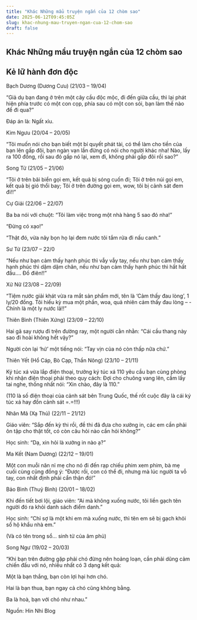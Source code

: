 ```yaml
---
title: "Khác Những mẩu truyện ngắn của 12 chòm sao"
date: 2025-06-12T09:45:05Z
slug: khac-nhung-mau-truyen-ngan-cua-12-chom-sao
draft: false
---
```


## Khác Những mẩu truyện ngắn của 12 chòm sao

## Kẻ lữ hành đơn độc

Bạch Dương (Dương Cưu) (21/03 – 19/04)

“Giả dụ bạn đang ở trên một cây cầu độc mộc, đi đến giữa cầu, thì lại phát hiện phía trước có một con cọp, phía sau có một con sói, bạn làm thế nào để đi qua?”

Đáp án là: Ngất xỉu.

Kim Ngưu (20/04 – 20/05)

“Tôi muốn nói cho bạn biết một bí quyết phát tài, có thể làm cho tiền của bạn lên gấp đôi, bạn ngàn vạn lần đừng có nói cho người khác nha! Nào, lấy ra 100 đồng, rồi sau đó gấp nó lại, xem đi, không phải gấp đôi rồi sao?”

Song Tử (21/05 – 21/06)

“Tôi ở trên bãi biển gọi em, kết quả bị sóng cuốn đi; Tôi ở trên núi gọi em, kết quả bị gió thổi bay; Tôi ở trên đường gọi em, wow, tôi bị cảnh sát đem đi!!”

Cự Giải (22/06 – 22/07)

Ba ba nói với chuột: “Tôi làm việc trong một nhà hàng 5 sao đó nha!”

“Đừng có xạo!”

“Thật đó, vừa nãy bọn họ lại đem nước tôi tắm rửa đi nấu canh.”

Sư Tử (23/07 – 22/0

“Nếu như bạn cảm thấy hạnh phúc thì vẫy vẫy tay, nếu như bạn cảm thấy hạnh phúc thì dậm dậm chân, nếu như bạn cảm thấy hạnh phúc thì hất hất đầu…. Đồ điên!!”

Xử Nữ (23/08 – 22/09)

“Tiệm nước giải khát vừa ra mắt sản phẩm mới, tên là ‘Cảm thấy đau lòng’, 1 ly/20 đồng. Tôi hiếu kỳ mua một phần, woa, quả nhiên cảm thấy đau lòng – - Chính là một ly nước lã!!”

Thiên Bình (Thiên Xứng) (23/09 – 22/10)

Hai gã say rượu đi trên đường ray, một người cằn nhằn: “Cái cầu thang này sao đi hoài không hết vậy?”

Người còn lại ‘hứ’ một tiếng nói: “Tay vịn của nó còn thấp nữa chứ.”

Thiên Yết (Hổ Cáp, Bò Cạp, Thần Nông) (23/10 – 21/11)

Ký túc xá vừa lắp điện thoại, trưởng ký túc xá 110 yêu cầu bạn cùng phòng khi nhận điện thoại phải theo quy cách: Đợi cho chuông vang lên, cầm lấy tai nghe, thống nhất nói: “Xin chào, đây là 110.”

(110 là số điện thoại của cảnh sát bên Trung Quốc, thế rốt cuộc đây là cái ký túc xá hay đồn cảnh sát =.=!!!)

Nhân Mã (Xạ Thủ) (22/11 – 21/12)

Giáo viên: “Sắp đến kỳ thi rồi, đề thi đã đưa cho xưởng in, các em cần phải ôn tập cho thật tốt, có còn câu hỏi nào cần hỏi không?”

Học sinh: “Dạ, xin hỏi là xưởng in nào ạ?”

Ma Kết (Nam Dương) (22/12 – 19/01)

Một con muỗi năn nỉ mẹ cho nó đi đến rạp chiếu phim xem phim, bà mẹ cuối cùng cũng đồng ý: “Được rồi, con có thể đi, nhưng mà lúc người ta vỗ tay, con nhất định phải cẩn thận đó!”

Bảo Bình (Thuỷ Bình) (20/01 – 18/02)

Khi đến tiết bơi lội, giáo viên: “Ai mà không xuống nước, tôi liền gạch tên người đó ra khỏi danh sách điểm danh.”

Học sinh: “Chỉ sợ là một khi em mà xuống nước, thì tên em sẽ bị gạch khỏi sổ hộ khẩu nhà em.”

(Và có tên trong sổ… sinh tử của âm phủ)

Song Ngư (19/02 – 20/03)

“Khi bạn trên đường gặp phải chó đừng nên hoảng loạn, cần phải dũng cảm chiến đấu với nó, nhiều nhất có 3 dạng kết quả:

Một là bạn thắng, bạn còn lợi hại hơn chó.

Hai là bạn thua, bạn ngay cả chó cũng không bằng.

Ba là hoà, bạn với chó như nhau.”



Nguồn: Hin Nhi Blog